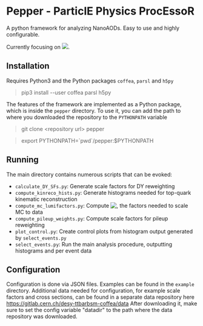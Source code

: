 # Pepper - ParticlE Physics ProcEssoR
A python framework for analyzing NanoAODs. Easy to use and highly configurable.

Currently focusing on <img src="https://latex.codecogs.com/gif.latex?\mathrm{t\bar{t}}\rightarrow\mathrm{ll\nu\nu}" />.

## Installation
Requires Python3 and the Python packages `coffea`, `parsl` and `h5py`

> pip3 install --user coffea parsl h5py

The features of the framework are implemented as a Python package, which is inside the `pepper` directory. To use it, you can add the path to where you downloaded the repository to the `PYTHONPATH` variable

> git clone \<repository url\> pepper

> export PYTHONPATH=\`pwd\`/pepper:$PYTHONPATH



## Running
The main directory contains numerous scripts that can be evoked:

 - `calculate_DY_SFs.py`: Generate scale factors for DY reweighting
 - `compute_kinreco_hists.py`: Generate histograms needed for top-quark kinematic reconstruction
 - `compute_mc_lumifactors.py`: Compute <img align="top" src="https://latex.codecogs.com/gif.latex?{\cal L}\sigma/\sum w_{\mathrm{gen}}" />, the factors needed to scale MC to data
 - `compute_pileup_weights.py`: Compute scale factors for pileup reweighting
 - `plot_control.py`: Create control plots from histogram output generated by `select_events.py`
 - `select_events.py`: Run the main analysis procedure, outputting histograms and per event data



## Configuration
Configuration is done via JSON files. Examples can be found in the `example` directory. Additional data needed for configuration, for example scale factors and cross sections, can be found in a separate data repository here https://gitlab.cern.ch/desy-ttbarbsm-coffea/data
After downloading it, make sure to set the config variable "datadir" to the path where the data repository was downloaded.
